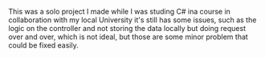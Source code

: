 This was a solo project I made while I was studing C# ina course in collaboration with my local University
it's still has some issues, such as the logic on the controller and not storing the data locally but doing request over and over, which is not ideal, but those are some minor problem
that could be fixed easily.